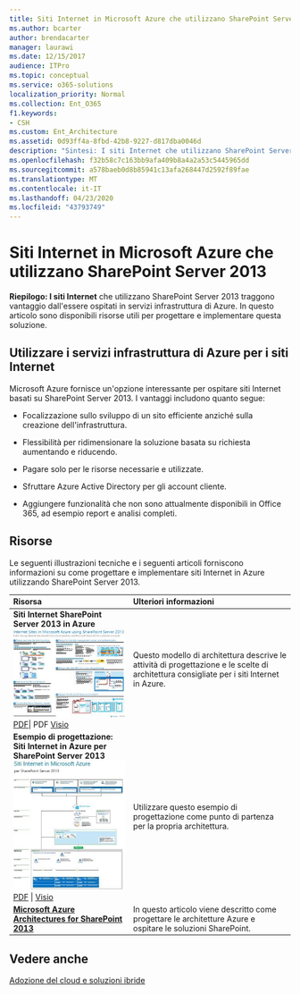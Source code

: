 ```yaml
---
title: Siti Internet in Microsoft Azure che utilizzano SharePoint Server 2013
ms.author: bcarter
author: brendacarter
manager: laurawi
ms.date: 12/15/2017
audience: ITPro
ms.topic: conceptual
ms.service: o365-solutions
localization_priority: Normal
ms.collection: Ent_O365
f1.keywords:
- CSH
ms.custom: Ent_Architecture
ms.assetid: 0d93ff4a-8fbd-42b8-9227-d817dba0046d
description: "Sintesi: I siti Internet che utilizzano SharePoint Server 2013 traggono vantaggio dall'essere ospitati in servizi infrastruttura di Azure. In questo articolo sono disponibili risorse utili per progettare e implementare questa soluzione."
ms.openlocfilehash: f32b58c7c163bb9afa409b8a4a2a53c5445965dd
ms.sourcegitcommit: a578baeb0d8b85941c13afa268447d2592f89fae
ms.translationtype: MT
ms.contentlocale: it-IT
ms.lasthandoff: 04/23/2020
ms.locfileid: "43793749"
---
```

# <a name="internet-sites-in-microsoft-azure-using-sharepoint-server-2013"></a>Siti Internet in Microsoft Azure che utilizzano SharePoint Server 2013

 **Riepilogo: I siti Internet** che utilizzano SharePoint Server 2013 traggono vantaggio dall'essere ospitati in servizi infrastruttura di Azure. In questo articolo sono disponibili risorse utili per progettare e implementare questa soluzione.
  
## <a name="using-azure-infrastructure-services-for-internet-sites"></a>Utilizzare i servizi infrastruttura di Azure per i siti Internet

Microsoft Azure fornisce un'opzione interessante per ospitare siti Internet basati su SharePoint Server 2013. I vantaggi includono quanto segue:
  
- Focalizzazione sullo sviluppo di un sito efficiente anziché sulla creazione dell'infrastruttura.
    
- Flessibilità per ridimensionare la soluzione basata su richiesta aumentando e riducendo.
    
- Pagare solo per le risorse necessarie e utilizzate.
    
- Sfruttare Azure Active Directory per gli account cliente.
    
- Aggiungere funzionalità che non sono attualmente disponibili in Office 365, ad esempio report e analisi completi.
    
## <a name="resources"></a>Risorse

Le seguenti illustrazioni tecniche e i seguenti articoli forniscono informazioni su come progettare e implementare siti Internet in Azure utilizzando SharePoint Server 2013.
  
|**Risorsa**|**Ulteriori informazioni**|
|:-----|:-----|
|**Siti Internet SharePoint Server 2013 in Azure** <br/> [![Immagine di siti Internet in Azure con SharePoint](media/MS-AZ-SPInternetSites.jpg)          ](https://go.microsoft.com/fwlink/p/?LinkId=392552) <br/> [PDF](https://go.microsoft.com/fwlink/p/?LinkId=392552)\| PDF [           ](https://go.microsoft.com/fwlink/p/?LinkId=392551) [Visio](https://go.microsoft.com/fwlink/p/?LinkId=392551)   <br/> |Questo modello di architettura descrive le attività di progettazione e le scelte di architettura consigliate per i siti Internet in Azure.  <br/> |
|**Esempio di progettazione: Siti Internet in Azure per SharePoint Server 2013** <br/> [![Anteprima della struttura di esempio: siti Internet in Microsoft Azure per SharePoint 2013](media/MS-AZ-InternetSitesDesignSample.jpg)          ](https://go.microsoft.com/fwlink/p/?LinkId=392549) <br/> [PDF](https://go.microsoft.com/fwlink/p/?LinkId=392549) \| [Visio](https://go.microsoft.com/fwlink/p/?LinkId=392548) <br/> |Utilizzare questo esempio di progettazione come punto di partenza per la propria architettura.  <br/> |
|**[Microsoft Azure Architectures for SharePoint 2013](microsoft-azure-architectures-for-sharepoint-2013.md)** <br/> |In questo articolo viene descritto come progettare le architetture Azure e ospitare le soluzioni SharePoint.  <br/> |

## <a name="see-also"></a>Vedere anche

[Adozione del cloud e soluzioni ibride](cloud-adoption-and-hybrid-solutions.yml)



